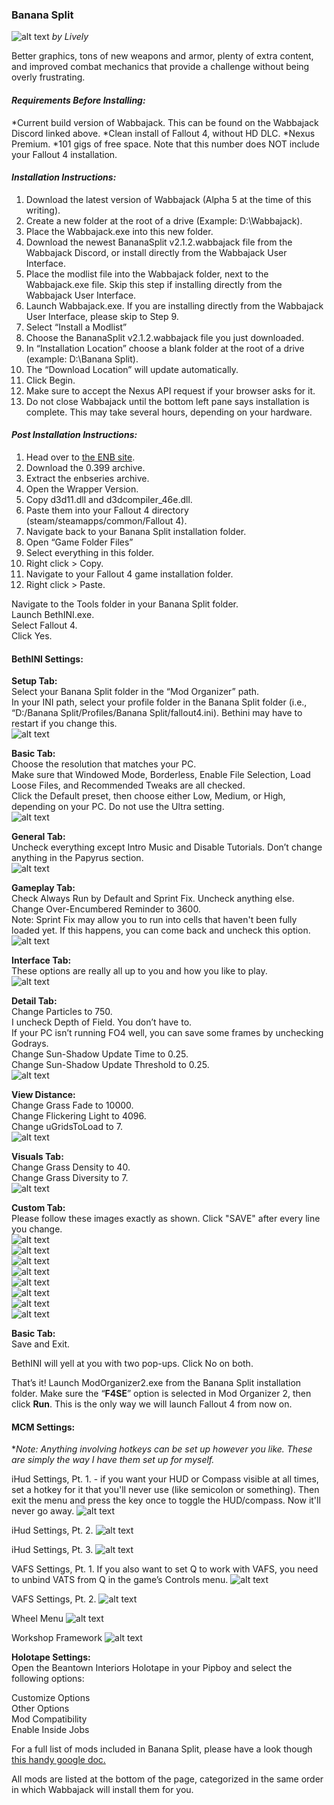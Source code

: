### Banana Split

![alt text](https://i.imgur.com/A2fN0q8.jpg)
_by Lively_

Better graphics, tons of new weapons and armor, plenty of extra content, and improved combat mechanics that provide a challenge without being overly frustrating.

#### **_Requirements Before Installing:_**

  *Current build version of Wabbajack. This can be found on the Wabbajack Discord linked above.
  *Clean install of Fallout 4, without HD DLC.
  *Nexus Premium.
  *101 gigs of free space. Note that this number does NOT include your Fallout 4 installation.

#### **_Installation Instructions:_**

1. Download the latest version of Wabbajack (Alpha 5 at the time of this writing).
2. Create a new folder at the root of a drive (Example: D:\Wabbajack).
3. Place the Wabbajack.exe into this new folder.
4. Download the newest BananaSplit v2.1.2.wabbajack file from the Wabbajack Discord, or install directly from the Wabbajack User Interface.
5. Place the modlist file into the Wabbajack folder, next to the Wabbajack.exe file. Skip this step if installing directly from the Wabbajack User Interface.
6. Launch Wabbajack.exe. If you are installing directly from the Wabbajack User Interface, please skip to Step 9.
7. Select “Install a Modlist”
8. Choose the BananaSplit v2.1.2.wabbajack file you just downloaded.
9. In “Installation Location” choose a blank folder at the root of a drive (example: D:\Banana Split).
10. The “Download Location” will update automatically.
11. Click Begin.
12. Make sure to accept the Nexus API request if your browser asks for it.
13. Do not close Wabbajack until the bottom left pane says installation is complete. This may take several hours, depending on your hardware.

#### **_Post Installation Instructions:_**

1. Head over to [the ENB site](http://enbdev.com/mod_fallout4_v0399.htm).
2. Download the 0.399 archive.
3. Extract the enbseries archive.
4. Open the Wrapper Version.
5. Copy d3d11.dll and d3dcompiler_46e.dll.
6. Paste them into your Fallout 4 directory (steam/steamapps/common/Fallout 4).
7. Navigate back to your Banana Split installation folder.
8. Open “Game Folder Files”
9. Select everything in this folder.
10. Right click > Copy.
11. Navigate to your Fallout 4 game installation folder.
12. Right click > Paste.
 
  Navigate to the Tools folder in your Banana Split folder.  
  Launch BethINI.exe.  
  Select Fallout 4.  
  Click Yes.  

#### BethINI Settings:

**Setup Tab:**  
  Select your Banana Split folder in the “Mod Organizer” path.  
  In your INI path, select your profile folder in the Banana Split folder (i.e., “D:/Banana Split/Profiles/Banana Split/fallout4.ini). Bethini may have to restart if you change this.  
![alt text](https://i.imgur.com/zgScmPw.png)  

**Basic Tab:**  
  Choose the resolution that matches your PC.  
  Make sure that Windowed Mode, Borderless, Enable File Selection, Load Loose Files, and Recommended Tweaks are all checked.  
  Click the Default preset, then choose either Low, Medium, or High, depending on your PC. Do not use the Ultra setting.  
![alt text](https://i.imgur.com/snCpPYS.png)  

**General Tab:**  
  Uncheck everything except Intro Music and Disable Tutorials. Don’t change anything in the Papyrus section.  
![alt text](https://i.imgur.com/kSoOiHQ.png)  

**Gameplay Tab:**  
  Check Always Run by Default and Sprint Fix. Uncheck anything else.  
  Change Over-Encumbered Reminder to 3600.  
  Note: Sprint Fix may allow you to run into cells that haven't been fully loaded yet. If this happens, you can come back and uncheck this option.  
![alt text](https://i.imgur.com/9QrWln6.png)  

**Interface Tab:**  
  These options are really all up to you and how you like to play.  
![alt text](https://i.imgur.com/ULzqAsG.png)  

**Detail Tab:**  
  Change Particles to 750.  
  I uncheck Depth of Field. You don’t have to.  
  If your PC isn’t running FO4 well, you can save some frames by unchecking Godrays.  
  Change Sun-Shadow Update Time to 0.25.  
  Change Sun-Shadow Update Threshold to 0.25.  
![alt text](https://i.imgur.com/gOOlq4l.png)  

**View Distance:**  
  Change Grass Fade to 10000.  
  Change Flickering Light to 4096.  
  Change uGridsToLoad to 7.  
![alt text](https://i.imgur.com/ZFOtWGI.png)  

**Visuals Tab:**  
  Change Grass Density to 40.  
  Change Grass Diversity to 7.  
![alt text](https://i.imgur.com/5TZ3bxS.png)  

**Custom Tab:**  
Please follow these images exactly as shown. Click "SAVE" after every line you change.  
![alt text](https://i.imgur.com/KIeu3g9.png)  
![alt text](https://i.imgur.com/Pb5kT2R.png)  
![alt text](https://i.imgur.com/HBY8gI0.png)  
![alt text](https://i.imgur.com/1L5Had8.png)  
![alt text](https://i.imgur.com/RJopTnD.png)  
![alt text](https://i.imgur.com/nxrWoUt.png)  
![alt text](https://i.imgur.com/rQYAijV.png)  
![alt text](https://i.imgur.com/pIBni8M.png)  

**Basic Tab:**  
  Save and Exit.  
  
  BethINI will yell at you with two pop-ups. Click No on both.  

That’s it! Launch ModOrganizer2.exe from the Banana Split installation folder. Make sure the “**F4SE**” option is selected in Mod Organizer 2, then click **Run**. This is the only way we will launch Fallout 4 from now on.

#### MCM Settings:
*_Note: Anything involving hotkeys can be set up however you like. These are simply the way I have them set up for myself._

iHud Settings, Pt. 1. - if you want your HUD or Compass visible at all times, set a hotkey for it that you'll never use (like semicolon or something). Then exit the menu and press the key once to toggle the HUD/compass. Now it'll never go away.
![alt text](https://i.imgur.com/P4omdOA.png)  

iHud Settings, Pt. 2.
![alt text](https://i.imgur.com/U1GGWlO.png)  

iHud Settings, Pt. 3.
![alt text](https://i.imgur.com/hMvSDx0.png)  

VAFS Settings, Pt. 1. If you also want to set Q to work with VAFS, you need to unbind VATS from Q in the game’s Controls menu.
![alt text](https://i.imgur.com/haRGWH4.png)  

VAFS Settings, Pt. 2.
![alt text](https://i.imgur.com/l9YGCyA.png)  

Wheel Menu
![alt text](https://i.imgur.com/HStRW6m.png)  

Workshop Framework
![alt text](https://i.imgur.com/QX6Taow.png)  

**Holotape Settings:**   
Open the Beantown Interiors Holotape in your Pipboy and select the following options:  

Customize Options  
Other Options  
Mod Compatibility  
Enable Inside Jobs  

For a full list of mods included in Banana Split, please have a look though [this handy google doc.](https://docs.google.com/document/d/1TDtANff9fa5fB6f-jzW3JBXt07nDB2iYhz9Og9CDdEo/edit)  

All mods are listed at the bottom of the page, categorized in the same order in which Wabbajack will install them for you.
